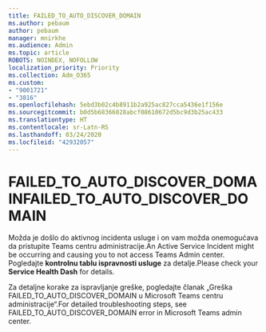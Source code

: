 ```yaml
---
title: FAILED_TO_AUTO_DISCOVER_DOMAIN
ms.author: pebaum
author: pebaum
manager: mnirkhe
ms.audience: Admin
ms.topic: article
ROBOTS: NOINDEX, NOFOLLOW
localization_priority: Priority
ms.collection: Adm_O365
ms.custom:
- "9001721"
- "3816"
ms.openlocfilehash: 5ebd3b02c4b8911b2a925ac827cca5436e1f156e
ms.sourcegitcommit: b0d5b68366028abcf08610672d5bc9d3b25ac433
ms.translationtype: HT
ms.contentlocale: sr-Latn-RS
ms.lasthandoff: 03/24/2020
ms.locfileid: "42932057"
---
```

# <a name="failed_to_auto_discover_domain"></a><span data-ttu-id="af1d1-102">FAILED_TO_AUTO_DISCOVER_DOMAIN</span><span class="sxs-lookup"><span data-stu-id="af1d1-102">FAILED_TO_AUTO_DISCOVER_DOMAIN</span></span>

<span data-ttu-id="af1d1-103">Možda je došlo do aktivnog incidenta usluge i on vam možda onemogućava da pristupite Teams centru administracije.</span><span class="sxs-lookup"><span data-stu-id="af1d1-103">An Active Service Incident might be occurring and causing you to not access Teams Admin center.</span></span> <span data-ttu-id="af1d1-104">Pogledajte **kontrolnu tablu ispravnosti usluge** za detalje.</span><span class="sxs-lookup"><span data-stu-id="af1d1-104">Please check your **Service Health Dash** for details.</span></span>

<span data-ttu-id="af1d1-105">Za detaljne korake za ispravljanje greške, pogledajte članak „Greška FAILED_TO_AUTO_DISCOVER_DOMAIN u Microsoft Teams centru administracije“.</span><span class="sxs-lookup"><span data-stu-id="af1d1-105">For detailed troubleshooting steps, see FAILED_TO_AUTO_DISCOVER_DOMAIN error in Microsoft Teams admin center.</span></span>
